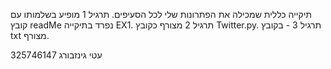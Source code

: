 תיקייה כללית שמכילה את הפתרונות שלי לכל הסעיפים.
תרגיל 1 מופיע בשלמותו עם קובץ readMe נפרד בתיקייה EX1.
תרגיל 2 מצורף כקובץ Twitter.py.
תרגיל 3 - בקובץ txt מצורף.


עטי גינזבורג
325746147
